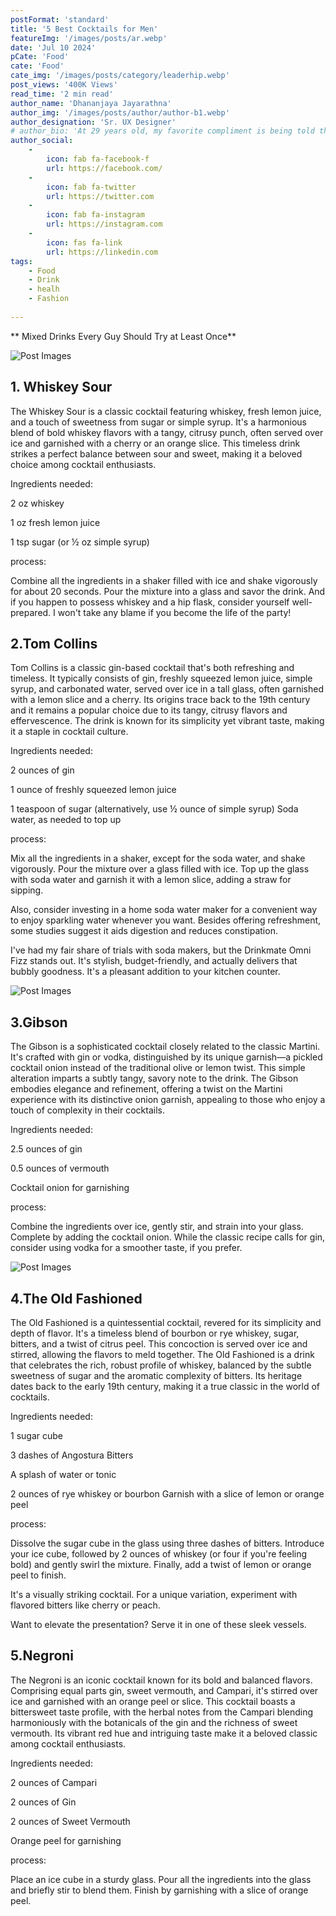 ```yaml
---
postFormat: 'standard'
title: '5 Best Cocktails for Men'
featureImg: '/images/posts/ar.webp'
date: 'Jul 10 2024'
pCate: 'Food'
cate: 'Food'
cate_img: '/images/posts/category/leaderhip.webp'
post_views: '400K Views'
read_time: '2 min read'
author_name: 'Dhananjaya Jayarathna'
author_img: '/images/posts/author/author-b1.webp'
author_designation: 'Sr. UX Designer'
# author_bio: 'At 29 years old, my favorite compliment is being told that I look like my mom. Seeing myself in her image, like this daughter up top, makes me so proud of how far I’ve come, and so thankful for where I come from.'
author_social:
    -
        icon: fab fa-facebook-f
        url: https://facebook.com/
    -
        icon: fab fa-twitter
        url: https://twitter.com
    -
        icon: fab fa-instagram
        url: https://instagram.com
    - 
        icon: fas fa-link
        url: https://linkedin.com
tags: 
    - Food
    - Drink
    - healh
    - Fashion
    
---
```


** Mixed Drinks Every Guy Should Try at Least Once**

![Post Images](/images/post-single/ar.webp)


## 1. Whiskey Sour
The Whiskey Sour is a classic cocktail featuring whiskey, fresh lemon juice, and a touch of     sweetness from sugar or simple syrup. It's a harmonious blend of bold whiskey flavors with a tangy, citrusy punch, often served over ice and garnished with a cherry or an orange slice. This timeless drink strikes a perfect balance between sour and sweet, making it a beloved choice among cocktail enthusiasts.                 



Ingredients needed:

2 oz whiskey  


1 oz fresh lemon juice

1 tsp sugar (or ½ oz simple syrup)

process:

Combine all the ingredients in a shaker filled with ice and shake vigorously for about 20 seconds.
Pour the mixture into a glass and savor the drink.
And if you happen to possess whiskey and a hip flask, consider yourself well-prepared. I won't take any blame if you become the life of the party!



## 2.Tom Collins  
 Tom Collins is a classic gin-based cocktail that's both refreshing and timeless. It typically consists of gin, freshly squeezed lemon juice, simple syrup, and carbonated water, served over ice in a tall glass, often garnished with a lemon slice and a cherry. Its origins trace back to the 19th century and it remains a popular choice due to its tangy, citrusy flavors and effervescence. The drink is known for its simplicity yet vibrant taste, making it a staple in cocktail culture.







Ingredients needed:

2 ounces of gin

1 ounce of freshly squeezed lemon juice

1 teaspoon of sugar (alternatively, use ½ ounce of simple syrup)
Soda water, as needed to top up

process:

Mix all the ingredients in a shaker, except for the soda water, and shake vigorously. Pour the mixture over a glass filled with ice. Top up the glass with soda water and garnish it with a lemon slice, adding a straw for sipping.

Also, consider investing in a home soda water maker for a convenient way to enjoy sparkling water whenever you want. Besides offering refreshment, some studies suggest it aids digestion and reduces constipation.

I've had my fair share of trials with soda makers, but the Drinkmate Omni Fizz stands out. It's stylish, budget-friendly, and actually delivers that bubbly goodness. It's a pleasant addition to your kitchen counter.



![Post Images](/images/post-single/arr.webp)


## 3.Gibson

The Gibson is a sophisticated cocktail closely related to the classic Martini. It's crafted with gin or vodka, distinguished by its unique garnish—a pickled cocktail onion instead of the traditional olive or lemon twist. This simple alteration imparts a subtly tangy, savory note to the drink. The Gibson embodies elegance and refinement, offering a twist on the Martini experience with its distinctive onion garnish, appealing to those who enjoy a touch of complexity in their cocktails.



Ingredients needed:

2.5 ounces of gin

0.5 ounces of vermouth

Cocktail onion for garnishing

process:

Combine the ingredients over ice, gently stir, and strain into your glass. Complete by adding the cocktail onion. While the classic recipe calls for gin, consider using vodka for a smoother taste, if you prefer.

![Post Images](/images/post-single/xx.webp)


## 4.The Old Fashioned

The Old Fashioned is a quintessential cocktail, revered for its simplicity and depth of flavor. It's a timeless blend of bourbon or rye whiskey, sugar, bitters, and a twist of citrus peel. This concoction is served over ice and stirred, allowing the flavors to meld together. The Old Fashioned is a drink that celebrates the rich, robust profile of whiskey, balanced by the subtle sweetness of sugar and the aromatic complexity of bitters. Its heritage dates back to the early 19th century, making it a true classic in the world of cocktails.



Ingredients needed:

1 sugar cube

3 dashes of Angostura Bitters

A splash of water or tonic

2 ounces of rye whiskey or bourbon
Garnish with a slice of lemon or orange peel

process:


Dissolve the sugar cube in the glass using three dashes of bitters. Introduce your ice cube, followed by 2 ounces of whiskey (or four if you're feeling bold) and gently swirl the mixture. Finally, add a twist of lemon or orange peel to finish.

It's a visually striking cocktail. For a unique variation, experiment with flavored bitters like cherry or peach.

Want to elevate the presentation? Serve it in one of these sleek vessels.

## 5.Negroni
The Negroni is an iconic cocktail known for its bold and balanced flavors. Comprising equal parts gin, sweet vermouth, and Campari, it's stirred over ice and garnished with an orange peel or slice. This cocktail boasts a bittersweet taste profile, with the herbal notes from the Campari blending harmoniously with the botanicals of the gin and the richness of sweet vermouth. Its vibrant red hue and intriguing taste make it a beloved classic among cocktail enthusiasts.



Ingredients needed:

2 ounces of Campari

2 ounces of Gin

2 ounces of Sweet Vermouth

Orange peel for garnishing

process:

Place an ice cube in a sturdy glass. Pour all the ingredients into the glass and briefly stir to blend them. Finish by garnishing with a slice of orange peel.




